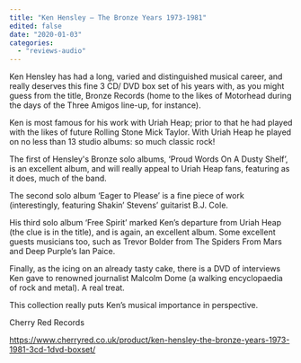 ```yaml
---
title: "Ken Hensley – The Bronze Years 1973-1981"
edited: false
date: "2020-01-03"
categories:
  - "reviews-audio"
---
```


Ken Hensley has had a long, varied and distinguished musical career, and really deserves this fine 3 CD/ DVD box set of his years with, as you might guess from the title, Bronze Records (home to the likes of Motorhead during the days of the Three Amigos line-up, for instance).

Ken is most famous for his work with Uriah Heap; prior to that he had played with the likes of future Rolling Stone Mick Taylor. With Uriah Heap he played on no less than 13 studio albums: so much classic rock!

The first of Hensley's Bronze solo albums, ‘Proud Words On A Dusty Shelf’, is an excellent album, and will really appeal to Uriah Heap fans, featuring as it does, much of the band.

The second solo album ‘Eager to Please’ is a fine piece of work (interestingly, featuring Shakin’ Stevens’ guitarist B.J. Cole.

His third solo album ‘Free Spirit’ marked Ken’s departure from Uriah Heap (the clue is in the title), and is again, an excellent album. Some excellent guests musicians too, such as Trevor Bolder from The Spiders From Mars and Deep Purple’s Ian Paice.

Finally, as the icing on an already tasty cake, there is a DVD of interviews Ken gave to renowned journalist Malcolm Dome (a walking encyclopaedia of rock and metal). A real treat.

This collection really puts Ken’s musical importance in perspective.

Cherry Red Records

https://www.cherryred.co.uk/product/ken-hensley-the-bronze-years-1973-1981-3cd-1dvd-boxset/

